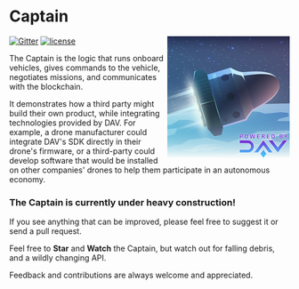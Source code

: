# Captain
[![Gitter](https://img.shields.io/gitter/room/DAVFoundation/DAV-Contributors.svg?style=flat-square)](https://gitter.im/DAVFoundation/DAV-Contributors)
[![license](https://img.shields.io/github/license/DAVFoundation/captain.svg?style=flat-square)](https://github.com/DAVFoundation/captain/blob/master/LICENSE)
<img src="./resources/images/logo-captain.jpg" align="right" />

The Captain is the logic that runs onboard vehicles, gives commands to the vehicle, negotiates missions, and communicates with the blockchain.

It demonstrates how a third party might build their own product, while integrating technologies provided by DAV. For example, a drone manufacturer could integrate DAV's SDK directly in their drone's firmware, or a third-party could develop software that would be installed on other companies' drones to help them participate in an autonomous economy.

### The Captain is currently under heavy construction!

If you see anything that can be improved, please feel free to suggest it or send a pull request.

Feel free to **Star** and **Watch** the Captain, but watch out for falling debris, and a wildly changing API.

Feedback and contributions are always welcome and appreciated.
